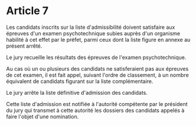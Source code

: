 # Article 7

Les candidats inscrits sur la liste d'admissibilité doivent satisfaire aux épreuves d'un examen psychotechnique subies auprès d'un organisme habilité à cet effet par le préfet, parmi ceux dont la liste figure en annexe au présent arrêté.

Le jury recueille les résultats des épreuves de l'examen psychotechnique.

Au cas où un ou plusieurs des candidats ne satisferaient pas aux épreuves de cet examen, il est fait appel, suivant l'ordre de classement, à un nombre équivalent de candidats figurant sur la liste complémentaire.

Le jury arrête la liste définitive d'admission des candidats.

Cette liste d'admission est notifiée à l'autorité compétente par le président du jury qui transmet à cette autorité les dossiers des candidats appelés à faire l'objet d'une nomination.
